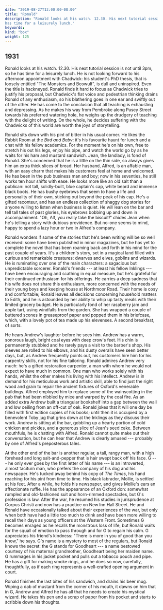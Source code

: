 ```yaml
---
date: "2019-08-27T13:00:00-08:00"
title: "Ronald"
description: "Ronald looks at his watch. 12.30. His next tutorial session is not until 3pm, so he
has time for a leisurely lunch."
keywords:
kind: "box"
weight: 125
---
```


## 1931

Ronald looks at his watch. 12.30. His next tutorial session is not until 3pm, so he has time for a
leisurely lunch. He is not looking forward to his afternoon appointment with Chadwick: his student's
PhD thesis, that is loosely entitled "The Monsters and Beowulf", is dull and uninspired. Even the
title is hackneyed. Ronald finds it hard to focus as Chadwick tries to justify his proposal, but
Chadwick's flat voice and pedestrian thinking drains Ronald of any enthusiasm, so his blathering
goes in one ear and swiftly out of the other. He has come to the conclusion that all teaching is
exhausting and depressing. As he makes his way from Pembroke along Pusey Street towards his
preferred watering hole, he weighs up the drudgery of teaching with the delight of writing. On the
whole, he decides suffering with the Chadwicks of this world are worth the joys of storytelling.

Ronald sits down with his pint of bitter in his usual corner. He likes the Rabbit Room at the *Bird
and Baby*: it's his favourite haunt for lunch and a chat with his fellow academics. For the moment
he's on his own, free to stretch his out his legs, enjoy his pipe, and watch the world go by as he
waits for his ham and mustard sandwich. Jean, the landlady, is fond of Ronald. She's concerned that
he is a little on the thin side, so always gives him an extra thick slices of bread. Her husband,
Alfred, is an affable man, with an easy charm that makes his customers feel at home and welcomed. He
has been in the pub business man and boy; now in his seventies, he still works ten hour shifts with
ease. He looks more like an old salt than a publican: not tall, solidly-built, blue captain's cap,
white beard and immense black boots. He has bushy eyebrows that seem to have a life and personality
of their own, sticking out beyond the peak of his cap. He's a gifted raconteur, and has an endless
collection of shaggy dog stories for anyone willing to listen when business is quiet. He will lean
on the bar and tell tall tales of past glories, his eyebrows bobbing up and down in accompaniment.
"Oh, Alf, you really take the biscuit!" chides Jean when he's telling a story with dubious
providence. But no-one seems to mind, happy to spend a lazy hour or two in Alfred's company.

Ronald wonders if some of the stories that he's been writing will be so well received: some have
been published in minor magazines, but he has yet to complete the novel that has been roaming back
and forth in his mind for the past couple of years. It's a children's story, set in a magical land
filled with curious and remarkable creatures: dwarves and elves, goblins and wizards. He is
ruminating over one of the main characters: a sagacious but unpredictable sorcerer. Ronald's friends
--- at least his fellow Inklings --- have been encouraging and scathing in equal measure, but he's
grateful for their continued enthusiasm for his offerings. He carries a deep sadness that his wife
does not share this enthusiasm, more concerned with the needs of their young boys and keeping house
at Northmoor Road. Their home is cosy and comfortable; Ronald leaves all decisions concerning
household matters to Edith, and he is astounded by her ability to whip up tasty meals with their
limited grocery budget. He is particularly fond of her raspberry jam and apple tart, using windfalls
from the garden. She has wrapped a couple of buttered scones in greaseproof paper and popped them in
his briefcase, which, with a lovely pot of tea made up his elevenses. A second breakfast, of sorts.

He hears Andrew's laughter before he sees him. Andrew has a warm, sonorous laugh, bright coal eyes
with deep crow's feet. His chin is permanently stubbled and he rarely pays a visit to the barber's
shop. His sleeves are rolled to his elbows, and his dusty overalls have seen better days, but, as
Andrew frequently points out, his customers hire him for his carpentry skills, not for his fine
tailoring. Ronald admires Andrew very much: he's a gifted restoration carpenter, a man with whom he
would not expect to have much in common. One man who works solely with his hands, whilst the other
makes his living with his intellect. Andrew is in demand for his meticulous work and artistic skill,
able to find just the right wood and grain to repair the ancient fixtures of Oxford's venerable
buildings. Alfred employed him to replace some of the wainscotting in the pub that had been nibbled
by mice and warped by the coal fire. As an added extra Andrew built a triangular bookshelf into a
gap between the wall and low ceiling from an off-cut of oak. Ronald jokes that it will one day be
filled with first edition copies of his books; until then it is occupied by a benevolent Toby jug
that grins down at the Inklings as they discuss their work. Andrew is sitting at the bar, gobbling
up a hearty portion of cold chicken and pickles, and a generous slice of Jean's seed cake. Between
mouthfuls, he is chatting with Alfred. Ronald cannot quite make out their conversation, but he can
hear that Andrew is clearly amused --- probably by one of Alfred's preposterous tales.

At the other end of the bar is another regular, a tall, rangy man, with a high forehead and long
salt-and-pepper that is hair swept back off his face. G --- he only ever goes by the first letter
of his name --- is an introverted, almost taciturn man, who prefers the company of his dog and his
newspaper. He's tucked away behind his copy of *The Times*, his hand reaching for his pint from time
to time. His black labrador, Mollie, is settled at his feet. After a while, he folds his newspaper,
and gives Mollie's ears an affectionate ruffle. He has the appearance of an Oxford don: somewhat
rumpled and old-fashioned suit and horn-rimmed spectacles, but G's profession is law. After the war,
he resumed his studies in jurisprudence at Corpus Christi and now has a practice on New Inn Hall
Street. He and Ronald have occasionally talked about their experiences of the war, but only when
both have had a little too much to drink and have been more willing to recall their days as young
officers at the Western Front. Sometimes G becomes enraged as he recalls the monstrous loss of life,
but Ronald waits for the squall of emotion to pass through and for G to regain his calm. G
appreciates his friend's kindness: "There is more in you of good than you know," he says. G's name
is a mystery to most of the regulars, but Ronald knows the secret: the G stands for Goodheart --- a
name bestowed courtesy of his maternal grandmother, Goodheart being her maiden name. G rummages in
his jacket pocket and pulls out a tobacco pouch and pipe. He has a gift for making smoke rings, and
he does so now, carefully, thoughtfully, as if each ring represents a well-crafted opening argument
in court.

Ronald finishes the last bites of his sandwich, and drains his beer mug. Wiping a dab of mustard
from the corner of his mouth, it dawns on him that in G, Andrew and Alfred he has all that he needs
to create his mystical wizard. He takes his pen and a scrap of paper from his pocket and starts to
scribble down his thoughts.


